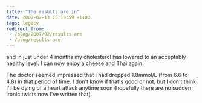 ```yaml
---
title: "The results are in"
date: 2007-02-13 13:19:59 +1100
tags: legacy
redirect_from:
 - /blog/2007/02/results-are
 - /blog/results-are
---
```


and in just under 4 months my cholesterol has lowered to an acceptably healthy level. I can now enjoy a cheese and Thai again.

The doctor seemed impressed that I had dropped 1.8mmol/L (from 6.6 to 4.8) in that period of time. I don't know if that's good or not, but I don't think I'll be dying of a heart attack anytime soon (hopefully there are no sudden ironic twists now I've written that).
